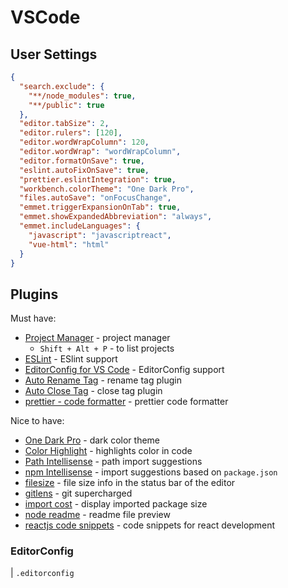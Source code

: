 # VSCode

## User Settings

```json
{
  "search.exclude": {
    "**/node_modules": true,
    "**/public": true
  },
  "editor.tabSize": 2,
  "editor.rulers": [120],
  "editor.wordWrapColumn": 120,
  "editor.wordWrap": "wordWrapColumn",
  "editor.formatOnSave": true,
  "eslint.autoFixOnSave": true,
  "prettier.eslintIntegration": true,
  "workbench.colorTheme": "One Dark Pro",
  "files.autoSave": "onFocusChange",
  "emmet.triggerExpansionOnTab": true,
  "emmet.showExpandedAbbreviation": "always",
  "emmet.includeLanguages": {
    "javascript": "javascriptreact",
    "vue-html": "html"
  }
}
```

## Plugins

Must have:

* [Project Manager](https://marketplace.visualstudio.com/items?itemName=alefragnani.project-manager) - project manager
  * `Shift + Alt + P` - to list projects
* [ESLint](https://marketplace.visualstudio.com/items?itemName=dbaeumer.vscode-eslint) - ESlint support
* [EditorConfig for VS Code](https://marketplace.visualstudio.com/items?itemName=EditorConfig.EditorConfig) - EditorConfig support
* [Auto Rename Tag](https://marketplace.visualstudio.com/items?itemName=formulahendry.auto-rename-tag) - rename tag plugin
* [Auto Close Tag](https://marketplace.visualstudio.com/items?itemName=formulahendry.auto-close-tag) - close tag plugin
* [prettier - code formatter](https://marketplace.visualstudio.com/items?itemName=esbenp.prettier-vscode) - prettier code formatter

Nice to have:

* [One Dark Pro](https://marketplace.visualstudio.com/items?itemName=zhuangtongfa.Material-theme) - dark color theme
* [Color Highlight](https://marketplace.visualstudio.com/items?itemName=naumovs.color-highlight) - highlights color in code
* [Path Intellisense](https://marketplace.visualstudio.com/items?itemName=christian-kohler.path-intellisense) - path import suggestions
* [npm Intellisense](https://marketplace.visualstudio.com/items?itemName=christian-kohler.npm-intellisense) - import suggestions based on `package.json`
* [filesize](https://marketplace.visualstudio.com/items?itemName=mkxml.vscode-filesize) - file size info in the status bar of the editor
* [gitlens](https://marketplace.visualstudio.com/items?itemName=eamodio.gitlens) - git supercharged
* [import cost](https://marketplace.visualstudio.com/items?itemName=wix.vscode-import-cost) - display imported package size
* [node readme](https://marketplace.visualstudio.com/items?itemName=bengreenier.vscode-node-readme) - readme file preview
* [reactjs code snippets](https://marketplace.visualstudio.com/items?itemName=xabikos.ReactSnippets) - code snippets for react development

### EditorConfig

| `.editorconfig`
